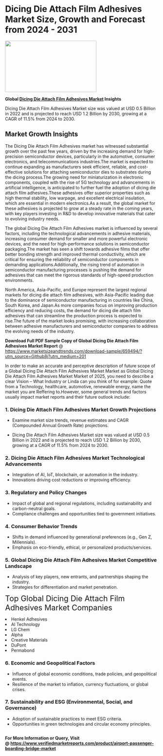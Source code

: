<H1>Dicing Die Attach Film Adhesives Market Size, Growth and Forecast from 2024 - 2031</H1><img class="aligncenter size-medium wp-image-584254" src="https://thirdeyenews.in/wp-content/uploads/2024/09/Global-Market-Research-300x168.jpeg" alt="" width="300" height="168" /><p><strong>Global&nbsp;<a href="https://www.marketsizeandtrends.com/download-sample/659494/?utm_source=Github8j?utm_medium=201">Dicing Die Attach Film Adhesives Market</a> Insights</strong></p><p>Dicing Die Attach Film Adhesives Market size was valued at USD 0.5 Billion in 2022 and is projected to reach USD 1.2 Billion by 2030, growing at a CAGR of 11.5% from 2024 to 2030.</p><p><h2>Market Growth Insights</h2> <p>The Dicing Die Attach Film Adhesives market has witnessed substantial growth over the past few years, driven by the increasing demand for high-precision semiconductor devices, particularly in the automotive, consumer electronics, and telecommunications industries.The market is expected to continue expanding as manufacturers seek efficient, reliable, and cost-effective solutions for attaching semiconductor dies to substrates during the dicing process.The growing need for miniaturization in electronic components, coupled with the rise of 5G technology and advancements in artificial intelligence, is anticipated to further fuel the adoption of dicing die attach film adhesives.These adhesives offer superior properties such as high thermal stability, low warpage, and excellent electrical insulation, which are essential in modern electronics.As a result, the global market for these adhesives is projected to grow at a steady rate in the coming years, with key players investing in R&D to develop innovative materials that cater to evolving industry needs.</p> <p>The global Dicing Die Attach Film Adhesives market is influenced by several factors, including the technological advancements in adhesive materials, increasing consumer demand for smaller and more powerful electronic devices, and the need for high-performance solutions in semiconductor packaging.The market has seen a shift towards adhesive films that offer better bonding strength and improved thermal conductivity, which are critical for ensuring the reliability of semiconductor components in demanding applications.Additionally, the rising trend of automation in semiconductor manufacturing processes is pushing the demand for adhesives that can meet the rigorous standards of high-speed production environments.</p> <p>North America, Asia-Pacific, and Europe represent the largest regional markets for dicing die attach film adhesives, with Asia-Pacific leading due to the dominance of semiconductor manufacturing in countries like China, South Korea, and Japan.As more companies focus on improving production efficiency and reducing costs, the demand for dicing die attach film adhesives that can streamline the production process is expected to rise.The future of the market looks promising, with increasing collaboration between adhesive manufacturers and semiconductor companies to address the evolving needs of the industry.</p> <p><span class=""><strong>Download Full PDF Sample Copy of Global Dicing Die Attach Film Adhesives Market Report</strong> @ <a href="https://www.marketsizeandtrends.com/download-sample/659494/?utm_source=Github8j?utm_medium=201" target="_blank">https://www.marketsizeandtrends.com/download-sample/659494/?utm_source=Github8j?utm_medium=201</a></span></p><p>In order to make an accurate and perceptive description of future scope of a Global&nbsp;Dicing Die Attach Film Adhesives Market Market as Global&nbsp;Dicing Die Attach Film Adhesives Market Market of 2025, you need to describe a clear Vision &ndash; What Industry or Linda can you think of for example: Quote from a Technology, healthcare, automotive, renewable energy, name the market you are Reffering to.However, some general trends and factors usually impact market reports and their future outlook include:</p><h3>1.&nbsp;<strong>Dicing Die Attach Film Adhesives Market Growth Projections</strong></h3><ul><li>Examine market size trends, revenue estimates and CAGR (Compounded Annual Growth Rate) projections.</li><li><p>Dicing Die Attach Film Adhesives Market size was valued at USD 0.5 Billion in 2022 and is projected to reach USD 1.2 Billion by 2030, growing at a CAGR of 11.5% from 2024 to 2030.</p></li></ul><h3>2.&nbsp;<strong>Dicing Die Attach Film Adhesives Market Technological Advancements</strong></h3><ul><li>Integration of AI, IoT, blockchain, or automation in the industry.</li><li>Innovations driving cost reductions or improving efficiency.</li></ul><h3>3.&nbsp;<strong>Regulatory and Policy Changes</strong></h3><ul><li>Impact of global and regional regulations, including sustainability and carbon-neutral goals.</li><li>Compliance challenges and opportunities tied to government initiatives.</li></ul><h3>4.&nbsp;<strong>Consumer Behavior Trends</strong></h3><ul><li>Shifts in demand influenced by generational preferences (e.g., Gen Z, Millennials).</li><li>Emphasis on eco-friendly, ethical, or personalized products/services.</li></ul><h3>5.&nbsp;<strong>Global Dicing Die Attach Film Adhesives Market Competitive Landscape</strong></h3><ul><li>Analysis of key players, new entrants, and partnerships shaping the industry.</li><li>Strategies for differentiation and market penetration.</li></ul><p data-pm-slice="1 1 []"><span style="color: inherit; font-family: inherit; font-size: 25px;">Top Global Dicing Die Attach Film Adhesives Market Companies</span></p><div class="" data-test-id=""><p><li>Henkel Adhesives</li><li> AI Technology</li><li> LG Chem</li><li> Alpha</li><li> Creative Materials</li><li> DuPont</li><li> Permabond</li></p></div><h3>6.&nbsp;<strong>Economic and Geopolitical Factors</strong></h3><ul><li>Influence of global economic conditions, trade policies, and geopolitical events.</li><li>Resilience of the market to inflation, currency fluctuations, or global crises.</li></ul><h3>7.&nbsp;<strong>Sustainability and ESG (Environmental, Social, and Governance)</strong></h3><ul><li>Adoption of sustainable practices to meet ESG criteria.</li><li>Opportunities in green technologies and circular economy principles.</li></ul><h2><strong style="font-size: 14px;">For More Information or Query, Visit @&nbsp;</strong><a style="background-color: #ffffff; font-size: 14px;" href="https://www.marketsizeandtrends.com/report/dicing-die-attach-film-adhesives-market/" target="_blank">https://www.verifiedmarketreports.com/product/airport-passenger-boarding-bridge-market</a></h2>